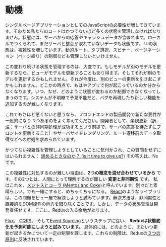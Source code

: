 # 動機

シングルページアプリケーションとしてのJavaScriptの必要性が増してきています。そのため私たちのコードはかつてないほど多くの状態を管理しなければなりません。状態には、サーバからの応答やキャッシュデータが含まれます。ローカルでつくられて、まだサーバと整合が取れていないデータも状態です。
UIの状態は、複雑性を増しています。動的ルート、タブ選択、スピナー、ページネーション（ページ繰り）の制御なども管理しないといけません。

この変わり続ける状態を管理するのは、大変です。もしモデルが別のモデルを更新するなら、ビューがモデルを更新することもあり得ます。そしてそれが別のモデルを更新するかもしれません。それが今度は、別のビューの更新を引き起こすかもしれません。どこかの時点で、もはやアプリで何が起こっているのか分からなくなります。いつ、なぜ、どのように状態が変わるのか制御できなくなってしまうのです。システムが不明瞭で予見不能だと、バグを再現したり新しい機能を追加するのが難しくなります。

これでもさほど悪くないと思うなら、フロントエンドの製品開発で新たな要件が一般的になりつつあるのをよく考えてください。開発者として、楽観更新（訳注：サーバとの非同期処理が成功するという前提で、サーバの応答を待たずにフロントを更新すること）やサーバサイドレンダリング、ルート遷移前のデータ取得などへの対処を求められています。

かつてない複雑性を管理しようとしていることに気付かされ、この質問をせずにはいられません： [諦めるときなのか？ (is it time to give up?)](http://www.quirksmode.org/blog/archives/2015/07/stop_pushing_th.html) その答えは、Noです。

この複雑性に対処するのが難しい理由は、**2つの概念を混ぜ合わせているから** です。その2つとは、人間にとって理解するのが難しい **変更と非同期性** です。 私はこれを、[メントスとコーラ (Mentos and Coke)](https://en.wikipedia.org/wiki/Diet_Coke_and_Mentos_eruption)と呼んでいます。別々だと素晴らしい。でも一緒にすると、めちゃくちゃになる。 [React](http://facebook.github.io/react)のようなライブラリは、この問題をビュー層で解決しようと試みています。解決方法は、非同期性と直接的なDOM操作の両方を取り除くことです。しかし、データの状態管理は開発者任せです。ここに、Reduxの入る余地があります。

[Flux](http://facebook.github.io/flux)、 [CQRS](http://martinfowler.com/bliki/CQRS.html)、 そして[Event Sourcing](http://martinfowler.com/eaaDev/EventSourcing.html)というステップに従い、 **Reduxは状態変化を予測可能にしようと試みています。** 具体的には、どのように、またいつ更新が起きるかについて一定の制限を課します。これらの制限は、Reduxの[３つの原則](ThreePrinciples.md)に反映されています。

